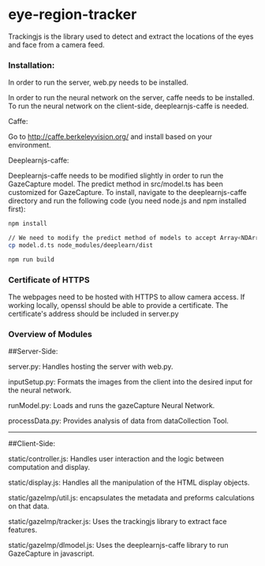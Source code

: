 # eye-region-tracker

Trackingjs is the library used to detect and extract the locations of the eyes and face from a camera feed. 

### Installation: 

In order to run the server, web.py needs to be installed.


In order to run the neural network on the server, caffe needs to be installed. To run the neural network on the client-side, deeplearnjs-caffe is needed. 

Caffe: 

Go to http://caffe.berkeleyvision.org/ and install based on your environment.


Deeplearnjs-caffe:

Deeplearnjs-caffe needs to be modified slightly in order to run the GazeCapture model. The predict method in src/model.ts has been customized for GazeCapture. To install, navigate to the deeplearnjs-caffe directory and run the following code (you need node.js and npm installed first):

```bash
npm install

// We need to modify the predict method of models to accept Array<NDArray> as input.
cp model.d.ts node_modules/deeplearn/dist

npm run build
```


### Certificate of HTTPS

The webpages need to be hosted with HTTPS to allow camera access. If working locally, openssl should be able to provide a certificate. The certificate's address should be included in server.py 


### Overview of Modules

##Server-Side:

server.py: Handles hosting the server with web.py.

inputSetup.py: Formats the images from the client into the desired input for the neural network.

runModel.py: Loads and runs the gazeCapture Neural Network.

processData.py: Provides analysis of data from dataCollection Tool.

____________________________________________________________________
##Client-Side:

static/controller.js: Handles user interaction and the logic between computation and display.

static/display.js: Handles all the manipulation of the HTML display objects.

static/gazeImp/util.js: encapsulates the metadata and preforms calculations on that data.

static/gazeImp/tracker.js: Uses the trackingjs library to extract face features.

static/gazeImp/dlmodel.js: Uses the deeplearnjs-caffe library to run GazeCapture in javascript.







